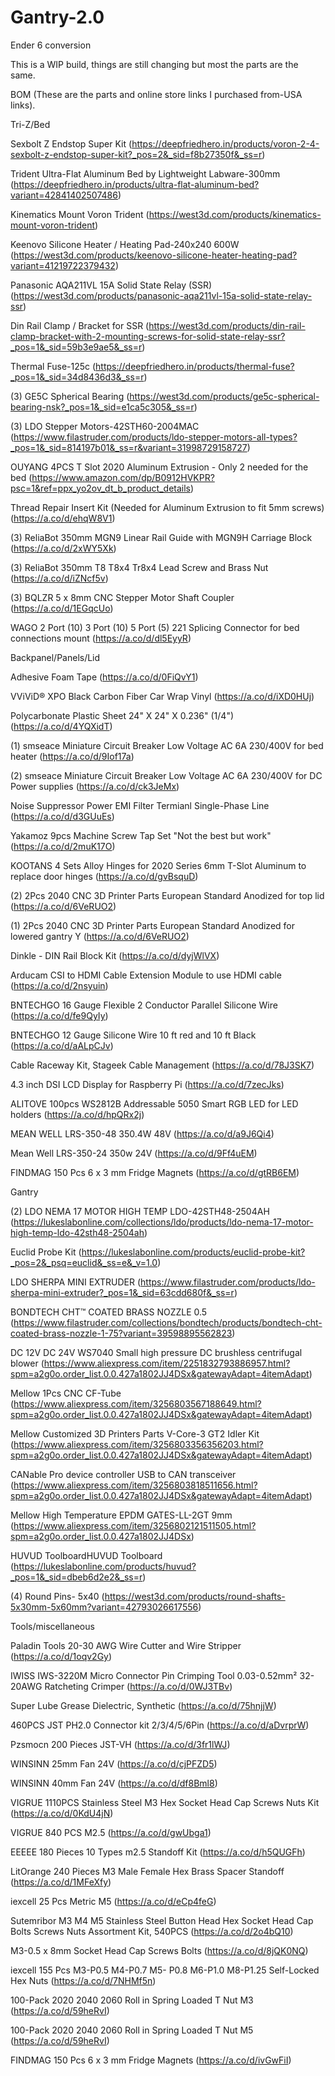 # Gantry-2.0
Ender 6 conversion

This is a WIP build, things are still changing but most the parts are the same.


BOM (These are the parts and online store links I purchased from-USA links).  

Tri-Z/Bed


Sexbolt Z Endstop Super Kit (https://deepfriedhero.in/products/voron-2-4-sexbolt-z-endstop-super-kit?_pos=2&_sid=f8b27350f&_ss=r)

Trident Ultra-Flat Aluminum Bed by Lightweight Labware-300mm (https://deepfriedhero.in/products/ultra-flat-aluminum-bed?variant=42841402507486)

Kinematics Mount Voron Trident (https://west3d.com/products/kinematics-mount-voron-trident)

Keenovo Silicone Heater / Heating Pad-240x240 600W (https://west3d.com/products/keenovo-silicone-heater-heating-pad?variant=41219722379432)

Panasonic AQA211VL 15A Solid State Relay (SSR) (https://west3d.com/products/panasonic-aqa211vl-15a-solid-state-relay-ssr)

Din Rail Clamp / Bracket for SSR (https://west3d.com/products/din-rail-clamp-bracket-with-2-mounting-screws-for-solid-state-relay-ssr?_pos=1&_sid=59b3e9ae5&_ss=r)

Thermal Fuse-125c (https://deepfriedhero.in/products/thermal-fuse?_pos=1&_sid=34d8436d3&_ss=r)

(3) GE5C Spherical Bearing (https://west3d.com/products/ge5c-spherical-bearing-nsk?_pos=1&_sid=e1ca5c305&_ss=r)

(3) LDO Stepper Motors-42STH60-2004MAC (https://www.filastruder.com/products/ldo-stepper-motors-all-types?_pos=1&_sid=814197b01&_ss=r&variant=31998729158727)

OUYANG 4PCS T Slot 2020 Aluminum Extrusion - Only 2 needed for the bed (https://www.amazon.com/dp/B0912HVKPR?psc=1&ref=ppx_yo2ov_dt_b_product_details)

Thread Repair Insert Kit (Needed for Aluminum Extrusion to fit 5mm screws) (https://a.co/d/ehqW8V1) 

(3) ReliaBot 350mm MGN9 Linear Rail Guide with MGN9H Carriage Block (https://a.co/d/2xWY5Xk)

(3) ReliaBot 350mm T8 T8x4 Tr8x4 Lead Screw and Brass Nut (https://a.co/d/iZNcf5v)

(3) BQLZR 5 x 8mm CNC Stepper Motor Shaft Coupler (https://a.co/d/1EGqcUo)

WAGO 2 Port (10) 3 Port (10) 5 Port (5) 221 Splicing Connector for bed connections mount (https://a.co/d/dl5EyyR)
 
 
 
 Backpanel/Panels/Lid
 
 
 Adhesive Foam Tape (https://a.co/d/0FiQvY1)
 
 VViViD® XPO Black Carbon Fiber Car Wrap Vinyl (https://a.co/d/iXD0HUj)
 
 Polycarbonate Plastic Sheet 24" X 24" X 0.236" (1/4") (https://a.co/d/4YQXidT)
 
 (1) smseace Miniature Circuit Breaker Low Voltage AC 6A 230/400V for bed heater (https://a.co/d/9Iof17a)
 
 (2) smseace Miniature Circuit Breaker Low Voltage AC 6A 230/400V for DC Power supplies (https://a.co/d/ck3JeMx)
 
 Noise Suppressor Power EMI Filter Termianl Single-Phase Line (https://a.co/d/d3GUuEs)
 
 Yakamoz 9pcs Machine Screw Tap Set "Not the best but work" (https://a.co/d/2muK17O)
 
 KOOTANS 4 Sets Alloy Hinges for 2020 Series 6mm T-Slot Aluminum to replace door hinges (https://a.co/d/gvBsquD)
 
(2) 2Pcs 2040 CNC 3D Printer Parts European Standard Anodized for top lid (https://a.co/d/6VeRUO2)

(1) 2Pcs 2040 CNC 3D Printer Parts European Standard Anodized for lowered gantry Y (https://a.co/d/6VeRUO2)

Dinkle - DIN Rail Block Kit (https://a.co/d/dyjWlVX)

Arducam CSI to HDMI Cable Extension Module to use HDMI cable (https://a.co/d/2nsyuin)

BNTECHGO 16 Gauge Flexible 2 Conductor Parallel Silicone Wire (https://a.co/d/fe9QyIy)

BNTECHGO 12 Gauge Silicone Wire 10 ft red and 10 ft Black (https://a.co/d/aALpCJv)

Cable Raceway Kit, Stageek Cable Management (https://a.co/d/78J3SK7)

4.3 inch DSI LCD Display for Raspberry Pi (https://a.co/d/7zecJks)

ALITOVE 100pcs WS2812B Addressable 5050 Smart RGB LED for LED holders (https://a.co/d/hpQRx2j)

MEAN WELL LRS-350-48 350.4W 48V (https://a.co/d/a9J6Qi4)

Mean Well LRS-350-24 350w 24V (https://a.co/d/9Ff4uEM)

FINDMAG 150 Pcs 6 x 3 mm Fridge Magnets (https://a.co/d/gtRB6EM)



Gantry

(2) LDO NEMA 17 MOTOR HIGH TEMP LDO-42STH48-2504AH (https://lukeslabonline.com/collections/ldo/products/ldo-nema-17-motor-high-temp-ldo-42sth48-2504ah)

Euclid Probe Kit (https://lukeslabonline.com/products/euclid-probe-kit?_pos=2&_psq=euclid&_ss=e&_v=1.0)

LDO SHERPA MINI EXTRUDER (https://www.filastruder.com/products/ldo-sherpa-mini-extruder?_pos=1&_sid=63cdd680f&_ss=r)

BONDTECH CHT™ COATED BRASS NOZZLE 0.5 (https://www.filastruder.com/collections/bondtech/products/bondtech-cht-coated-brass-nozzle-1-75?variant=39598895562823)

DC 12V DC 24V WS7040 Small high pressure DC brushless centrifugal blower (https://www.aliexpress.com/item/2251832793886957.html?spm=a2g0o.order_list.0.0.427a1802JJ4DSx&gatewayAdapt=4itemAdapt)

Mellow 1Pcs CNC CF-Tube (https://www.aliexpress.com/item/3256803567188649.html?spm=a2g0o.order_list.0.0.427a1802JJ4DSx&gatewayAdapt=4itemAdapt)

Mellow Customized 3D Printers Parts V-Core-3 GT2 Idler Kit (https://www.aliexpress.com/item/3256803356356203.html?spm=a2g0o.order_list.0.0.427a1802JJ4DSx&gatewayAdapt=4itemAdapt)

CANable Pro device controller USB to CAN transceiver (https://www.aliexpress.com/item/3256803818511656.html?spm=a2g0o.order_list.0.0.427a1802JJ4DSx&gatewayAdapt=4itemAdapt)

Mellow High Temperature EPDM GATES-LL-2GT 9mm (https://www.aliexpress.com/item/3256802121511505.html?spm=a2g0o.order_list.0.0.427a1802JJ4DSx)

HUVUD ToolboardHUVUD Toolboard (https://lukeslabonline.com/products/huvud?_pos=1&_sid=dbeb6d2e2&_ss=r)

(4) Round Pins- 5x40 (https://west3d.com/products/round-shafts-5x30mm-5x60mm?variant=42793026617556)


Tools/miscellaneous


Paladin Tools 20-30 AWG Wire Cutter and Wire Stripper (https://a.co/d/1oqv2Gy)

IWISS IWS-3220M Micro Connector Pin Crimping Tool 0.03-0.52mm² 32-20AWG Ratcheting Crimper (https://a.co/d/0WJ3TBv)

Super Lube Grease Dielectric, Synthetic (https://a.co/d/75hnjjW)

460PCS JST PH2.0 Connector kit 2/3/4/5/6Pin (https://a.co/d/aDvrprW)

Pzsmocn 200 Pieces JST-VH (https://a.co/d/3fr1lWJ)

WINSINN 25mm Fan 24V (https://a.co/d/cjPFZD5)

WINSINN 40mm Fan 24V (https://a.co/d/df8Bml8)

VIGRUE 1110PCS Stainless Steel M3 Hex Socket Head Cap Screws Nuts Kit (https://a.co/d/0KdU4jN)

VIGRUE 840 PCS M2.5 (https://a.co/d/gwUbga1)

EEEEE 180 Pieces 10 Types m2.5 Standoff Kit (https://a.co/d/h5QUGFh)

LitOrange 240 Pieces M3 Male Female Hex Brass Spacer Standoff (https://a.co/d/1MFeXfy)


iexcell 25 Pcs Metric M5 (https://a.co/d/eCp4feG)

Sutemribor M3 M4 M5 Stainless Steel Button Head Hex Socket Head Cap Bolts Screws Nuts Assortment Kit, 540PCS (https://a.co/d/2o4bQ10)

M3-0.5 x 8mm Socket Head Cap Screws Bolts (https://a.co/d/8jQK0NQ)

iexcell 155 Pcs M3-P0.5 M4-P0.7 M5- P0.8 M6-P1.0 M8-P1.25 Self-Locked Hex Nuts (https://a.co/d/7NHMf5n)

100-Pack 2020 2040 2060 Roll in Spring Loaded T Nut M3 (https://a.co/d/59heRvI)

100-Pack 2020 2040 2060 Roll in Spring Loaded T Nut M5 (https://a.co/d/59heRvI)

FINDMAG 150 Pcs 6 x 3 mm Fridge Magnets (https://a.co/d/ivGwFiI)

 
